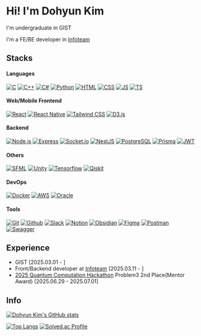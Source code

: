 # Hi! I'm Dohyun Kim
I'm undergraduate in GIST

I'm a FE/BE developer in [Infoteam](https://github.com/gsainfoteam)
## Stacks
#### Languages
[![C](https://img.shields.io/badge/C-A8B9CC?style=flat&logo=c&logoColor=white)](#)
[![C++](https://img.shields.io/badge/C++-00599C?style=flat&logo=cplusplus&logoColor=white)](#)
[![C#](https://img.shields.io/badge/C%23-280068?style=flat&logo=csharp&logoColor=white)](#)
[![Python](https://img.shields.io/badge/Python-3776AB?style=flat&logo=python&logoColor=white)](#)
[![HTML](https://img.shields.io/badge/HTML-E34F26?style=flat&logo=html5&logoColor=white)](#)
[![CSS](https://img.shields.io/badge/CSS-663399?style=flat&logo=css&logoColor=white)](#)
[![JS](https://img.shields.io/badge/JavaScript-F7DF1E?style=flat&logo=javascript&logoColor=white)](#)
[![TS](https://img.shields.io/badge/TypeScript-3178C6?style=flat&logo=typescript&logoColor=white)](#)
#### Web/Mobile Frontend
[![React](https://img.shields.io/badge/React-61DAFB?style=flat&logo=react&logoColor=white)](#)
[![React Native](https://img.shields.io/badge/React_Native-61DAFB?style=flat&logo=react&logoColor=white)](#)
[![Tailwind CSS](https://img.shields.io/badge/Tailwind_CSS-06B6D4?style=flat&logo=tailwindcss&logoColor=white)](#)
[![D3.js](https://img.shields.io/badge/D3.js-F9A03C?style=flat&logo=d3&logoColor=white)](#)
#### Backend
[![Node.js](https://img.shields.io/badge/Node.js-5FA04E?style=flat&logo=node.js&logoColor=white)](#)
[![Express](https://img.shields.io/badge/Express-000000?style=flat&logo=express&logoColor=white)](#)
[![Socket.io](https://img.shields.io/badge/Socket.io-010101?style=flat&logo=socketdotio&logoColor=white)](#)
[![NestJS](https://img.shields.io/badge/NestJS-E0234E?style=flat&logo=nestjs&logoColor=white)](#)
[![PostgreSQL](https://img.shields.io/badge/PostgreSQL-4169E1?style=flat&logo=postgresql&logoColor=white)](#)
[![Prisma](https://img.shields.io/badge/Prisma-2D3748?style=flat&logo=prisma&logoColor=white)](#)
[![JWT](https://img.shields.io/badge/JWT-000000?style=flat&logo=jsonwebtokens&logoColor=white)](#)
#### Others
[![SFML](https://img.shields.io/badge/SFML-8CC445?style=flat&logo=sfml&logoColor=white)](#)
[![Unity](https://img.shields.io/badge/Unity-FFFFFF?style=flat&logo=unity&logoColor=black)](#)
[![Tensorflow](https://img.shields.io/badge/Tensorflow-FF6F00?style=flat&logo=tensorflow&logoColor=white)](#)
[![Qiskit](https://img.shields.io/badge/Qiskit-6929C4?style=flat&logo=qiskit&logoColor=white)](#)
#### DevOps
[![Docker](https://img.shields.io/badge/Docker-2496ED?style=flat&logo=docker&logoColor=white)](#)
[![AWS](https://img.shields.io/badge/AWS-232F3E?style=flat&logo=amazonwebservices&logoColor=white)](#)
[![Oracle](https://img.shields.io/badge/Oracle-232F3E?style=flat&logo=oracle&logoColor=white)](#)
#### Tools
[![Git](https://img.shields.io/badge/Git-F05032?style=flat&logo=git&logoColor=white)](#)
[![Github](https://img.shields.io/badge/Github-181717?style=flat&logo=github&logoColor=white)](#)
[![Slack](https://img.shields.io/badge/Slack-4A154B?style=flat&logo=slack&logoColor=white)](#)
[![Notion](https://img.shields.io/badge/Notion-000000?style=flat&logo=notion&logoColor=white)](#)
[![Obsidian](https://img.shields.io/badge/Obsidian-7C3AED?style=flat&logo=obsidian&logoColor=white)](#)
[![Figma](https://img.shields.io/badge/Figma-F24E1E?style=flat&logo=figma&logoColor=white)](#)
[![Postman](https://img.shields.io/badge/Postman-FF6C37?style=flat&logo=postman&logoColor=white)](#)
[![Swagger](https://img.shields.io/badge/Swagger-85EA2D?style=flat&logo=swagger&logoColor=black)](#)
## Experience
- GIST [2025.03.01 - ]
- Front/Backend developer at [Infoteam](https://github.com/gsainfoteam) [2025.03.11 - ]
- [2025 Quantum Computation Hackathon](https://qhackathon.kr/) Problem3 2nd Place(Mentor Award) [2025.06.29 - 2025.07.01]
## Info
[![Dohyun Kim's GitHub stats](https://github-readme-stats.vercel.app/api?username=dohyun06\&show_icons=true\&bg_color=151b23\&ring_color=7ce38b\&theme=dark#gh-dark-mode-only)](#)

[![Top Langs](https://github-readme-stats.vercel.app/api/top-langs/?username=dohyun06\&layout=donut\&bg_color=151b23\&theme=dark#gh-dark-mode-only)](#)
[![Solved.ac Profile](http://mazassumnida.wtf/api/v2/generate_badge?boj=hyun4you2006)](https://solved.ac/profile/hyun4you2006)
